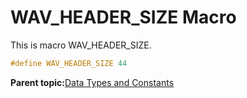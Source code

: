 # WAV\_HEADER\_SIZE Macro

This is macro WAV\_HEADER\_SIZE.

```c
#define WAV_HEADER_SIZE 44
```

**Parent topic:**[Data Types and Constants](GUID-5D679290-5372-4EE5-A8E2-E2C94B28C3E8.md)

